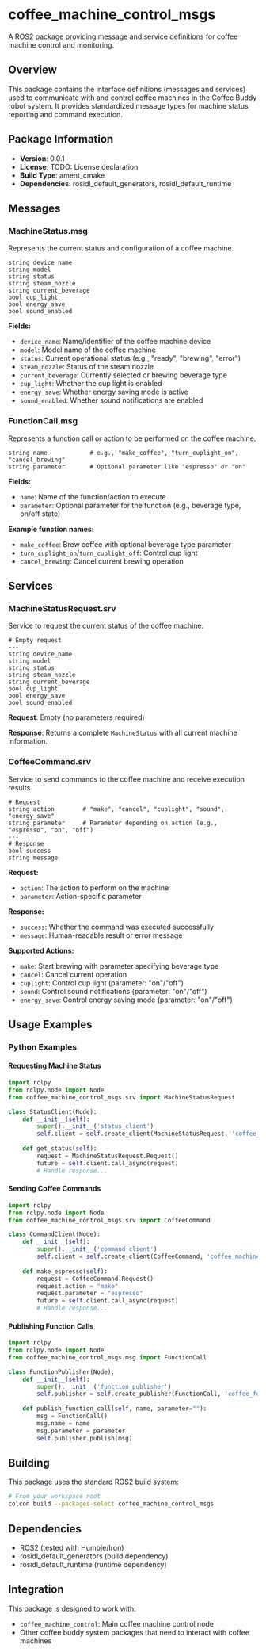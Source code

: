 # coffee_machine_control_msgs

A ROS2 package providing message and service definitions for coffee machine control and monitoring.

## Overview

This package contains the interface definitions (messages and services) used to communicate with and control coffee machines in the Coffee Buddy robot system. It provides standardized message types for machine status reporting and command execution.

## Package Information

- **Version**: 0.0.1
- **License**: TODO: License declaration
- **Build Type**: ament_cmake
- **Dependencies**: rosidl_default_generators, rosidl_default_runtime

## Messages

### MachineStatus.msg

Represents the current status and configuration of a coffee machine.

```msg
string device_name
string model
string status
string steam_nozzle
string current_beverage
bool cup_light
bool energy_save
bool sound_enabled
```

**Fields:**
- `device_name`: Name/identifier of the coffee machine device
- `model`: Model name of the coffee machine
- `status`: Current operational status (e.g., "ready", "brewing", "error")
- `steam_nozzle`: Status of the steam nozzle
- `current_beverage`: Currently selected or brewing beverage type
- `cup_light`: Whether the cup light is enabled
- `energy_save`: Whether energy saving mode is active
- `sound_enabled`: Whether sound notifications are enabled

### FunctionCall.msg

Represents a function call or action to be performed on the coffee machine.

```msg
string name            # e.g., "make_coffee", "turn_cuplight_on", "cancel_brewing"
string parameter       # Optional parameter like "espresso" or "on"
```

**Fields:**
- `name`: Name of the function/action to execute
- `parameter`: Optional parameter for the function (e.g., beverage type, on/off state)

**Example function names:**
- `make_coffee`: Brew coffee with optional beverage type parameter
- `turn_cuplight_on`/`turn_cuplight_off`: Control cup light
- `cancel_brewing`: Cancel current brewing operation

## Services

### MachineStatusRequest.srv

Service to request the current status of the coffee machine.

```srv
# Empty request
---
string device_name
string model
string status
string steam_nozzle
string current_beverage
bool cup_light
bool energy_save
bool sound_enabled
```

**Request**: Empty (no parameters required)

**Response**: Returns a complete `MachineStatus` with all current machine information.

### CoffeeCommand.srv

Service to send commands to the coffee machine and receive execution results.

```srv
# Request
string action        # "make", "cancel", "cuplight", "sound", "energy_save"
string parameter     # Parameter depending on action (e.g., "espresso", "on", "off")
---
# Response
bool success
string message
```

**Request:**
- `action`: The action to perform on the machine
- `parameter`: Action-specific parameter

**Response:**
- `success`: Whether the command was executed successfully
- `message`: Human-readable result or error message

**Supported Actions:**
- `make`: Start brewing with parameter specifying beverage type
- `cancel`: Cancel current operation
- `cuplight`: Control cup light (parameter: "on"/"off")
- `sound`: Control sound notifications (parameter: "on"/"off")
- `energy_save`: Control energy saving mode (parameter: "on"/"off")

## Usage Examples

### Python Examples

#### Requesting Machine Status

```python
import rclpy
from rclpy.node import Node
from coffee_machine_control_msgs.srv import MachineStatusRequest

class StatusClient(Node):
    def __init__(self):
        super().__init__('status_client')
        self.client = self.create_client(MachineStatusRequest, 'coffee_machine_status')
        
    def get_status(self):
        request = MachineStatusRequest.Request()
        future = self.client.call_async(request)
        # Handle response...
```

#### Sending Coffee Commands

```python
import rclpy
from rclpy.node import Node
from coffee_machine_control_msgs.srv import CoffeeCommand

class CommandClient(Node):
    def __init__(self):
        super().__init__('command_client')
        self.client = self.create_client(CoffeeCommand, 'coffee_machine_command')
        
    def make_espresso(self):
        request = CoffeeCommand.Request()
        request.action = "make"
        request.parameter = "espresso"
        future = self.client.call_async(request)
        # Handle response...
```

#### Publishing Function Calls

```python
import rclpy
from rclpy.node import Node
from coffee_machine_control_msgs.msg import FunctionCall

class FunctionPublisher(Node):
    def __init__(self):
        super().__init__('function_publisher')
        self.publisher = self.create_publisher(FunctionCall, 'coffee_function_calls', 10)
        
    def publish_function_call(self, name, parameter=""):
        msg = FunctionCall()
        msg.name = name
        msg.parameter = parameter
        self.publisher.publish(msg)
```

## Building

This package uses the standard ROS2 build system:

```bash
# From your workspace root
colcon build --packages-select coffee_machine_control_msgs
```

## Dependencies

- ROS2 (tested with Humble/Iron)
- rosidl_default_generators (build dependency)
- rosidl_default_runtime (runtime dependency)

## Integration

This package is designed to work with:
- `coffee_machine_control`: Main coffee machine control node
- Other coffee buddy system packages that need to interact with coffee machines